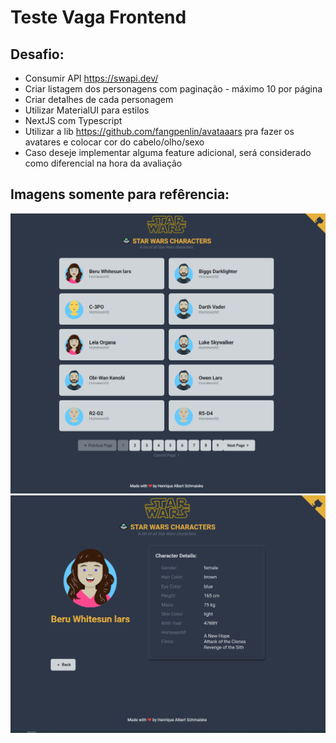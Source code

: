 # Teste Vaga Frontend

## Desafio:

* Consumir API https://swapi.dev/
* Criar listagem dos personagens com paginação - máximo 10 por página
* Criar detalhes de cada personagem
* Utilizar MaterialUI para estilos
* NextJS com Typescript
* Utilizar a lib https://github.com/fangpenlin/avataaars pra fazer os avatares e colocar cor do cabelo/olho/sexo
* Caso deseje implementar alguma feature adicional, será considerado como diferencial na hora da avaliação

## Imagens somente para refêrencia:
![Banner](assets/images/banner.png)
![Banner Details](assets/images/banner-detail.png)